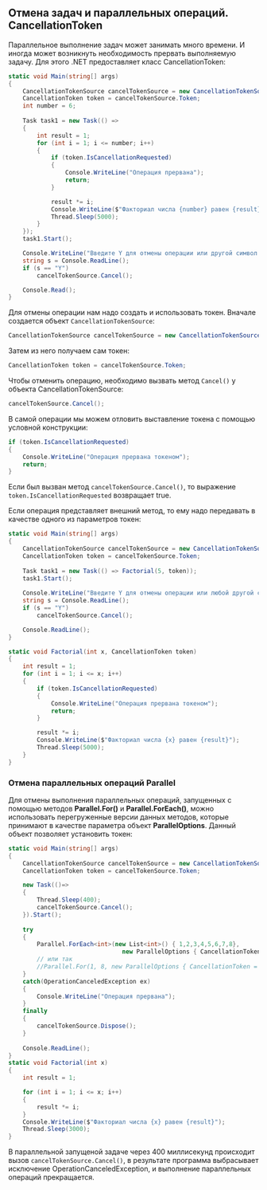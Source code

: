 ## Отмена задач и параллельных операций. CancellationToken

Параллельное выполнение задач может занимать много времени. И иногда может возникнуть необходимость прервать выполняемую задачу. Для этого 
.NET предоставляет класс CancellationToken:

```cs
static void Main(string[] args)
{
    CancellationTokenSource cancelTokenSource = new CancellationTokenSource();
    CancellationToken token = cancelTokenSource.Token;
    int number = 6;
    
	Task task1 = new Task(() =>
    {
        int result = 1;
        for (int i = 1; i <= number; i++)
        {
            if (token.IsCancellationRequested)
            {
                Console.WriteLine("Операция прервана");
                return;
            }

            result *= i;
            Console.WriteLine($"Факториал числа {number} равен {result}");
            Thread.Sleep(5000);
        }
    });
    task1.Start();

    Console.WriteLine("Введите Y для отмены операции или другой символ для ее продолжения:");
    string s = Console.ReadLine();
    if (s == "Y")
        cancelTokenSource.Cancel();

    Console.Read();
}
```

Для отмены операции нам надо создать и использовать токен. Вначале создается объект `CancellationTokenSource`:

```cs
CancellationTokenSource cancelTokenSource = new CancellationTokenSource();
```

Затем из него получаем сам токен:

```cs
CancellationToken token = cancelTokenSource.Token;
```

Чтобы отменить операцию, необходимо вызвать метод `Cancel()` у объекта CancellationTokenSource:

```cs
cancelTokenSource.Cancel();
```

В самой операции мы можем отловить выставление токена с помощью условной конструкции:

```cs
if (token.IsCancellationRequested)
{
    Console.WriteLine("Операция прервана токеном");
    return;
}
```

Если был вызван метод `cancelTokenSource.Cancel()`, то выражение `token.IsCancellationRequested` возвращает true.

Если операция представляет внешний метод, то ему надо передавать в качестве одного из параметров токен:

```cs
static void Main(string[] args)
{
    CancellationTokenSource cancelTokenSource = new CancellationTokenSource();
    CancellationToken token = cancelTokenSource.Token;
    
	Task task1 = new Task(() => Factorial(5, token));
    task1.Start();
	
	Console.WriteLine("Введите Y для отмены операции или любой другой символ для ее продолжения:");
    string s = Console.ReadLine();
    if (s == "Y")
        cancelTokenSource.Cancel();

    Console.ReadLine();
}

static void Factorial(int x, CancellationToken token)
{
    int result = 1;
    for (int i = 1; i <= x; i++)
    {
        if (token.IsCancellationRequested)
        {
            Console.WriteLine("Операция прервана токеном");
            return;
        }

        result *= i;
        Console.WriteLine($"Факториал числа {x} равен {result}");
        Thread.Sleep(5000);
    }
}
```

### Отмена параллельных операций Parallel

Для отмены выполнения параллельных операций, запущенных с помощью методов **Parallel.For()** и **Parallel.ForEach()**, 
можно использовать перегруженные версии данных методов, которые принимают в качестве параметра объект **ParallelOptions**. 
Данный объект позволяет установить токен:

```cs
static void Main(string[] args)
{
    CancellationTokenSource cancelTokenSource = new CancellationTokenSource();
    CancellationToken token = cancelTokenSource.Token;

    new Task(()=> 
	{ 
		Thread.Sleep(400); 
		cancelTokenSource.Cancel(); 
	}).Start();
	
    try
    {   
        Parallel.ForEach<int>(new List<int>() { 1,2,3,4,5,6,7,8}, 
								new ParallelOptions { CancellationToken=token}, Factorial);
		// или так
		//Parallel.For(1, 8, new ParallelOptions { CancellationToken = token }, Factorial);
    }
    catch(OperationCanceledException ex)
    {
        Console.WriteLine("Операция прервана");
    }
    finally
    {
        cancelTokenSource.Dispose();
    }
	
    Console.ReadLine();
}
static void Factorial(int x)
{
    int result = 1;

    for (int i = 1; i <= x; i++)
    {
        result *= i;
    }
    Console.WriteLine($"Факториал числа {x} равен {result}");
    Thread.Sleep(3000);
}
```

В параллельной запущеной задаче через 400 миллисекунд происходит вызов `cancelTokenSource.Cancel()`, в 
результате программа выбрасывает исключение OperationCanceledException, и выполнение параллельных операций прекращается.

